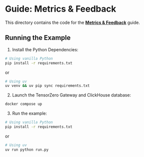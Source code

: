 # Guide: Metrics & Feedback

This directory contains the code for the **[Metrics & Feedback](https://www.tensorzero.com/docs/gateway/guides/metrics-feedback)** guide.

## Running the Example

1. Install the Python Dependencies:

```bash
# Using vanilla Python
pip install -r requirements.txt
```

or

```bash
# Using uv
uv venv && uv pip sync requirements.txt
```

2. Launch the TensorZero Gateway and ClickHouse database:

```bash
docker compose up
```

3. Run the example:

```bash
# Using vanilla Python
pip install -r requirements.txt
```

or

```bash
# Using uv
uv run python run.py
```
